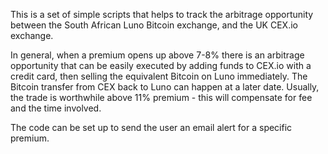 This is a set of simple scripts that helps to track the arbitrage opportunity between the South African Luno Bitcoin exchange, and the UK CEX.io exchange.

In general, when a premium opens up above 7-8% there is an arbitrage opportunity that can be easily executed by adding funds to CEX.io with a credit card, then selling the equivalent Bitcoin on Luno immediately. The Bitcoin transfer from CEX back to Luno can happen at a later date. Usually, the trade is worthwhile above 11% premium - this will compensate for fee and the time involved.

The code can be set up to send the user an email alert for a specific premium.
